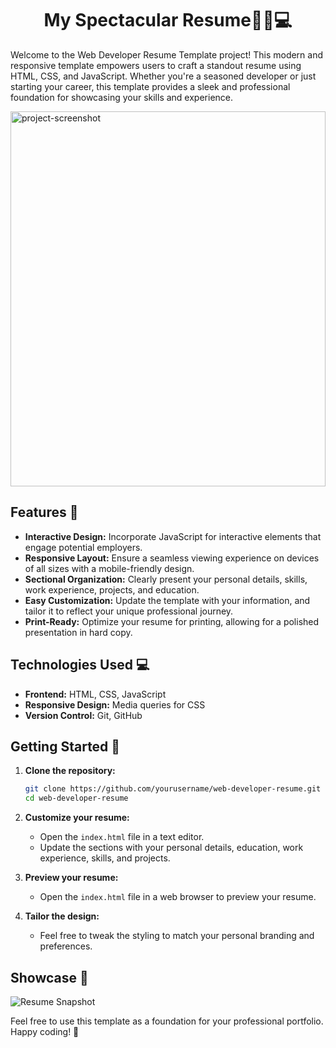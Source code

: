 
<h1 align="center" id="title">My Spectacular Resume🌟🌐💻</h1>

Welcome to the Web Developer Resume Template project! This modern and responsive template empowers users to craft a standout resume using HTML, CSS, and JavaScript. Whether you're a seasoned developer or just starting your career, this template provides a sleek and professional foundation for showcasing your skills and experience.

<img src="https://i.postimg.cc/Wb4zsbkG/Screenshot-2024-01-30-at-21-32-11-Resume-Venkata-Kousik-1.png" alt="project-screenshot" width="100%" height="600/">

## Features 🌟

- **Interactive Design:** Incorporate JavaScript for interactive elements that engage potential employers.
- **Responsive Layout:** Ensure a seamless viewing experience on devices of all sizes with a mobile-friendly design.
- **Sectional Organization:** Clearly present your personal details, skills, work experience, projects, and education.
- **Easy Customization:** Update the template with your information, and tailor it to reflect your unique professional journey.
- **Print-Ready:** Optimize your resume for printing, allowing for a polished presentation in hard copy.

## Technologies Used 💻

- **Frontend:** HTML, CSS, JavaScript
- **Responsive Design:** Media queries for CSS
- **Version Control:** Git, GitHub

## Getting Started 🚀

1. **Clone the repository:**

    ```bash
    git clone https://github.com/yourusername/web-developer-resume.git
    cd web-developer-resume
    ```

2. **Customize your resume:**

    - Open the `index.html` file in a text editor.
    - Update the sections with your personal details, education, work experience, skills, and projects.

3. **Preview your resume:**

    - Open the `index.html` file in a web browser to preview your resume.

4. **Tailor the design:**

    - Feel free to tweak the styling to match your personal branding and preferences.

## Showcase 📸

![Resume Snapshot](path/to/your/snapshot/image.png)

Feel free to use this template as a foundation for your professional portfolio. Happy coding! 🎉
